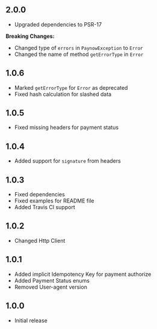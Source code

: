 ## 2.0.0
- Upgraded dependencies to PSR-17

**Breaking Changes:**
- Changed type of `errors` in `PaynowException` to `Error`
- Changed the name of method `getErrorType` in `Error`

## 1.0.6
- Marked `getErrorType` for `Error` as deprecated
- Fixed hash calculation for slashed data

## 1.0.5
- Fixed missing headers for payment status

## 1.0.4
- Added support for `signature` from headers

## 1.0.3
- Fixed dependencies
- Fixed examples for README file
- Added Travis CI support

## 1.0.2
- Changed Http Client

## 1.0.1
- Added implicit Idempotency Key for payment authorize
- Added Payment Status enums
- Removed User-agent version

## 1.0.0
- Initial release